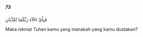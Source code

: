 ##### 73

<span class="ayah">فَبِأَىِّ ءَالَآءِ رَبِّكُمَا تُكَذِّبَانِ</span>

<span class="ayah_translation">Maka nikmat Tuhan kamu yang manakah yang kamu dustakan?</span>
